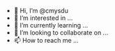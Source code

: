 - 👋 Hi, I’m @cmysdu
- 👀 I’m interested in ...
- 🌱 I’m currently learning ...
- 💞️ I’m looking to collaborate on ...
- 📫 How to reach me ...

<!---
cmysdu/cmysdu is a ✨ special ✨ repository because its `README.md` (this file) appears on your GitHub profile.
You can click the Preview link to take a look at your changes.
--->

